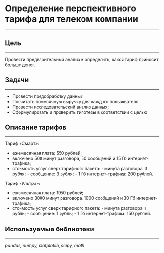 # Определение перспективного тарифа для телеком компании
---

## Цель
---
Провести предварительный анализ и определить, какой тариф приносит больше денег.

## Задачи
---
- Провести предобработку данных
- Посчитать помесячную выручку для каждого пользователя
- Провести исследовательский анализ данных;
- Сформулировать и проверить гипотезы в соответствии с целью

## Описание тарифов
---  
Тариф «Смарт»:

-    ежемесячная плата: 550 рублей;
-    включено 500 минут разговора, 50 сообщений и 15 Гб интернет-трафика;
-    стоимость услуг сверх тарифного пакета:
    -    минута разговора: 3 рубля;
    -    сообщение: 3 рубля;
    -    1 Гб интернет-трафика: 200 рублей.

Тариф «Ультра»:

-    ежемесячная плата: 1950 рублей;
-    включено 3000 минут разговора, 1000 сообщений и 30 Гб интернет-трафика;
-    стоимость услуг сверх тарифного пакета:
    -    минута разговора: 1 рубль;
    -    сообщение: 1 рубль;
    -    1 Гб интернет-трафика: 150 рублей.

## Используемые библиотеки
---
*pandas, numpy, matplotlib, scipy, math*
